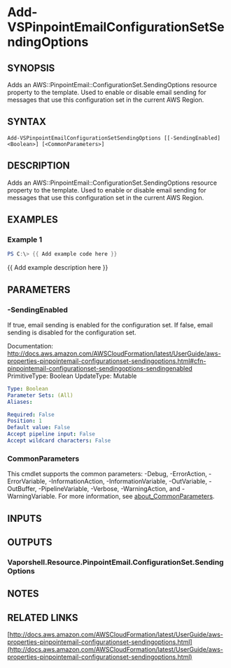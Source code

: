 # Add-VSPinpointEmailConfigurationSetSendingOptions

## SYNOPSIS
Adds an AWS::PinpointEmail::ConfigurationSet.SendingOptions resource property to the template.
Used to enable or disable email sending for messages that use this configuration set in the current AWS Region.

## SYNTAX

```
Add-VSPinpointEmailConfigurationSetSendingOptions [[-SendingEnabled] <Boolean>] [<CommonParameters>]
```

## DESCRIPTION
Adds an AWS::PinpointEmail::ConfigurationSet.SendingOptions resource property to the template.
Used to enable or disable email sending for messages that use this configuration set in the current AWS Region.

## EXAMPLES

### Example 1
```powershell
PS C:\> {{ Add example code here }}
```

{{ Add example description here }}

## PARAMETERS

### -SendingEnabled
If true, email sending is enabled for the configuration set.
If false, email sending is disabled for the configuration set.

Documentation: http://docs.aws.amazon.com/AWSCloudFormation/latest/UserGuide/aws-properties-pinpointemail-configurationset-sendingoptions.html#cfn-pinpointemail-configurationset-sendingoptions-sendingenabled
PrimitiveType: Boolean
UpdateType: Mutable

```yaml
Type: Boolean
Parameter Sets: (All)
Aliases:

Required: False
Position: 1
Default value: False
Accept pipeline input: False
Accept wildcard characters: False
```

### CommonParameters
This cmdlet supports the common parameters: -Debug, -ErrorAction, -ErrorVariable, -InformationAction, -InformationVariable, -OutVariable, -OutBuffer, -PipelineVariable, -Verbose, -WarningAction, and -WarningVariable. For more information, see [about_CommonParameters](http://go.microsoft.com/fwlink/?LinkID=113216).

## INPUTS

## OUTPUTS

### Vaporshell.Resource.PinpointEmail.ConfigurationSet.SendingOptions
## NOTES

## RELATED LINKS

[http://docs.aws.amazon.com/AWSCloudFormation/latest/UserGuide/aws-properties-pinpointemail-configurationset-sendingoptions.html](http://docs.aws.amazon.com/AWSCloudFormation/latest/UserGuide/aws-properties-pinpointemail-configurationset-sendingoptions.html)


